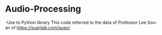 # Audio-Processing
-Use to Python library
This code referred to the data of Professor Lee Soo-an of https://suanlab.com/suan/

